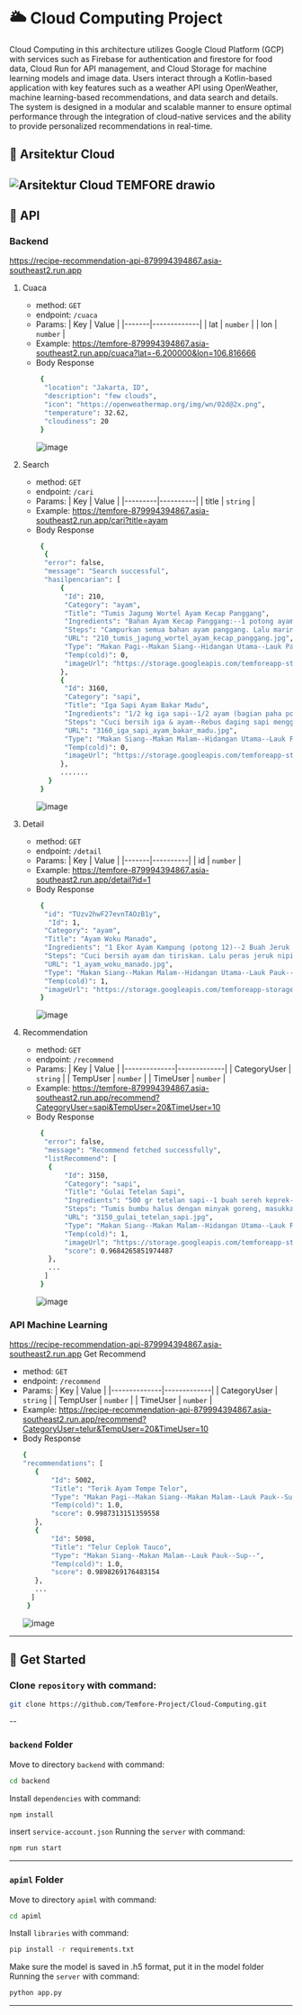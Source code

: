 # 🌥️ **Cloud Computing Project**  

Cloud Computing in this architecture utilizes Google Cloud Platform (GCP) with services such as Firebase for authentication and firestore for food data, Cloud Run for API management, and Cloud Storage for machine learning models and image data. Users interact through a Kotlin-based application with key features such as a weather API using OpenWeather, machine learning-based recommendations, and data search and details. The system is designed in a modular and scalable manner to ensure optimal performance through the integration of cloud-native services and the ability to provide personalized recommendations in real-time. 

## 📐 **Arsitektur Cloud**  
![Arsitektur Cloud TEMFORE drawio](https://github.com/user-attachments/assets/f8fda563-6743-41aa-b223-d244891978dd)
---

## 🔗 **API**  
### Backend 
https://recipe-recommendation-api-879994394867.asia-southeast2.run.app
1. Cuaca
   - method: `GET`
   - endpoint: `/cuaca`
   - Params:
      | Key   | Value       |
      |-------|-------------|
      | lat   | `number`    |
      | lon   | `number`    |
   - Example: https://temfore-879994394867.asia-southeast2.run.app/cuaca?lat=-6.200000&lon=106.816666
   - Body Response
     ```bash
      {
       "location": "Jakarta, ID",
       "description": "few clouds",
       "icon": "https://openweathermap.org/img/wn/02d@2x.png",
       "temperature": 32.62,
       "cloudiness": 20
      }
      ```
     ![image](https://github.com/user-attachments/assets/ad85ccef-dcf0-4c18-964e-60ab2d5b06d2)

2. Search
   - method: `GET`
   - endpoint: `/cari`
   - Params:
      | Key     | Value    |
      |---------|----------|
      | title   | `string` |
   - Example: https://temfore-879994394867.asia-southeast2.run.app/cari?title=ayam
   - Body Response
     ```bash
      {
       {
       "error": false,
       "message": "Search successful",
       "hasilpencarian": [
           {
            "Id": 210,
            "Category": "ayam",
            "Title": "Tumis Jagung Wortel Ayam Kecap Panggang",
            "Ingredients": "Bahan Ayam Kecap Panggang:--1 potong ayam bagian dada (bersihkan,beri sedikit perasan lemon)--3 siung bawang putih (ulek halus)--12-15 butir lada hitam (ulek halus)--1 sdt kecap inggris--1 sdm kecap manis--1 sdm olive oil--1/2 sdm extra virgin olive oil/EVOO--Bahan Tumis Jagung Wortel:--1/2 wortel (bersihkan lalu potong kecil)--5 baris jagung (sisir dan bersihkan)--2 siung bawang putih (iris tipis)--2 siung bawang merah (iris tipis)--5 buah cabe rawit (iris serong)--Secukupnya garam--secukupnya Lada bubuk putih--",
            "Steps": "Campurkan semua bahan ayam panggang. Lalu marinasi di kulkas selama 20-30 menit--Panaskan oven, oleskan loyang dengan olive oil. Panggan ayam selama 25-30 menit pada temperatur 180 derajat Celcius, gunakan api atas bawah--Untuk tumisan jagung wortel. Panaskan 2-3 olive oil. Lalu tumis bawang putih, bawang merah dan cabe rawit sampai harum dan agak kecoklatan--Masukkan jagung dan wortel, aduk rata. Lalu beri air matang 1 gelas kecil, lalu diamkan sampai air menyusut--Lalu beri garam dan lada putih. Aduk rata dan koreksi rasa. Lalu sajikaan bersama ayam panggang--",
            "URL": "210_tumis_jagung_wortel_ayam_kecap_panggang.jpg",
            "Type": "Makan Pagi--Makan Siang--Hidangan Utama--Lauk Pauk--Sayur--",
            "Temp(cold)": 0,
            "imageUrl": "https://storage.googleapis.com/temforeapp-storage/data-foods-img/210_tumis_jagung_wortel_ayam_kecap_panggang.jpg"
           },
           {
            "Id": 3160,
            "Category": "sapi",
            "Title": "Iga Sapi Ayam Bakar Madu",
            "Ingredients": "1/2 kg iga sapi--1/2 ayam (bagian paha potong 4)--1 sachet madu (kalo eyke sih madurasa)--Kecap manis--2 sdm margarin--1/2 sdm ketumbar--2 siung bawang merah--3 siung bawang putih--1/2 bawang bombay (ukuran kecil)--1/2 bijipala--1 cm jahe--1 lbr daun salam--2 lbr daun jeruk--Garam--1 bks lada bubuk--Untuk bahan oles:--3 sdm kecap manis--2 sdm madu--3 sdm minyak goreng--",
            "Steps": "Cuci bersih iga & ayam--Rebus daging sapi menggunakan panci biasa dulu gausah terlalu lama hanya untuk menghilangkan darahnya aja lalu Presto iga sapi selama 15 menit dari bunyi (kalo ayamnya ga di presto ya karna nanti hancur)--Ulek semua bahan bumbu halus.. Iris bawang bombay--Tumis bumbu halus dan bawang bombay nya menggunakan margarin.. masukkan juga daun salam & daun jeruknya hingga harum--Bila daging sudah dipresto slama 15 menit tunggu uap di dalam nya hilang baru buka tutup nya--Tuangkan kurang lebih 500ml air kaldu daging ke tumisan--Tes rasa--Masukkan ayam nya dulu ya biar 1/2 empuk (agar iga sapinya ga clopot dari tulangnya haha ga cucooo ah pas di foto kalo dagingnya clopot dari tulangnya)--Tuang 2 sdm madu & secukupnya kecap sesuai selera.. Baru masukkan iga sapi nya--Sambil menunggu air rebusannya sat trus diaduk--Bila airnya sudah sat pindah ke wadah lain--Iga sapi & ayam dioles pakai bumbu oles--Bila panggangan sudah panas tata ayam & iga sapi panggang sambil dibolak balik agar ga gosong--Panggang sesuai keinginan.. Bila sudah dipanggang semua angkat & sajikan dengan sambal goreng terasi--Resep sambalnya ada diresep eyke sebelumnya ya...--",
            "URL": "3160_iga_sapi_ayam_bakar_madu.jpg",
            "Type": "Makan Siang--Makan Malam--Hidangan Utama--Lauk Pauk--",
            "Temp(cold)": 0,
            "imageUrl": "https://storage.googleapis.com/temforeapp-storage/data-foods-img/3160_iga_sapi_ayam_bakar_madu.jpg"
           },    
           .......
        }
      }
      ```
     ![image](https://github.com/user-attachments/assets/3067e4cc-db42-448e-8a1a-622850e6b6d0)

3. Detail
   - method: `GET`
   - endpoint: `/detail`
   - Params:
      | Key   | Value    |
      |-------|----------|
      | id    | `number` |
   - Example: https://temfore-879994394867.asia-southeast2.run.app/detail?id=1
   - Body Response
     ```bash
      {
       "id": "TUzv2hwF27evnTAOzB1y",
        "Id": 1,
       "Category": "ayam",
       "Title": "Ayam Woku Manado",
       "Ingredients": "1 Ekor Ayam Kampung (potong 12)--2 Buah Jeruk Nipis--2 Sdm Garam--3 Ruas Kunyit--7 Bawang Merah--7 Bawang Putih--10 Cabe Merah--10 Cabe Rawit Merah (sesuai selera)--3 Butir Kemiri--2 Batang Sereh--2 Lembar Daun Salam--2 Ikat Daun Kemangi--Penyedap Rasa--1 1/2 Gelas Air--",
       "Steps": "Cuci bersih ayam dan tiriskan. Lalu peras jeruk nipis (kalo gak ada jeruk nipis bisa pake cuka) dan beri garam. Aduk hingga merata dan diamkan selama 5 menit, biar ayam gak bau amis.--Goreng ayam tersebut setengah matang, lalu tiriskan--Haluskan bumbu menggunakan blender. Bawang merah, bawang putih, cabe merah, cabe rawit, kemiri dan kunyit. Oh iya kasih minyak sedikit yaa biar bisa di blender. Untuk sereh nya di geprek aja terus di buat simpul.--Setelah bumbu di haluskan barulah di tumis. Jangan lupa sereh dan daun salamnya juga ikut di tumis. Di tumis sampai berubah warna ya --Masukan ayam yang sudah di goreng setengah matang ke dalam bumbu yang sudah di tumis, dan diamkan 5 menit dulu. Biar bumbu meresap. Lalu tuangkan 1 1/2 Gelas air. Lalu tambahkan penyedap rasa (saya 3 Sdt, tapi sesuai selera ya) koreksi rasa dan Biar kan sampai mendidih--Setelah masakan mendidih, lalu masukan daun kemangi yang sudah di potong potong. Masak lagi sekitar 10 menit. And taraaaaaaaaaaaaaa..... jadi deh Ayam Woku Manadonya.--Oh iyaa kalo mau di tambahkan potongan tomat merah juga bisa ko. Sesuai selera aja yaa buibuuuu --",
       "URL": "1_ayam_woku_manado.jpg",
       "Type": "Makan Siang--Makan Malam--Hidangan Utama--Lauk Pauk--",
       "Temp(cold)": 1,
       "imageUrl": "https://storage.googleapis.com/temforeapp-storage/data-foods-img/1_ayam_woku_manado.jpg"
      }
      ```
     ![image](https://github.com/user-attachments/assets/bbcd3820-9402-455d-9b68-b70867ea42e0)

4. Recommendation
   - method: `GET`
   - endpoint: `/recommend`
   - Params:
      | Key          | Value       |
      |--------------|-------------|
      | CategoryUser | `string`   |
      | TempUser     | `number`  |
      | TimeUser     | `number`  |
   - Example: https://temfore-879994394867.asia-southeast2.run.app/recommend?CategoryUser=sapi&TempUser=20&TimeUser=10
   - Body Response
     ```bash
      {
       "error": false,
       "message": "Recommend fetched successfully",
       "listRecommend": [
        {
            "Id": 3150,
            "Category": "sapi",
            "Title": "Gulai Tetelan Sapi",
            "Ingredients": "500 gr tetelan sapi--1 buah sereh keprek--3 lembar daun salam--4 lembar daun jeruk--3 butir cengkeh--2 sendok makan air asam jawa (dari 3 daging buah asam jawa diberi air panas)--1,5 liter santan (atau 1300 ml air + 1 kotak kara 200 ml)--Garam dan gula--Bumbu halus :--10 buah cabe keriting--8 butir bawang merah--4 siung besar bawang putih--4 butir kemiri--3 cm kunyit--4 cm jahe--4 cm lengkuas--1 sendok makan ketumbar bubuk--1 sendok teh lada bubuk--",
            "Steps": "Tumis bumbu halus dengan minyak goreng, masukkan daun salam, daun jeruk, sereh dan cengkeh aduk hingga wangi, masukkan tetelan aduk rata--Masukkan santan, aduk-aduk sesekali agar santan tidak pecah, jika sudah mendidih kecilkan api sedikit, masukkan air asam jawa, masak hingga matang dan kuah mengental, beri garam, gula, koreksi rasa--Sajikan dengan bawang goreng jika ada--",
            "URL": "3150_gulai_tetelan_sapi.jpg",
            "Type": "Makan Siang--Makan Malam--Hidangan Utama--Lauk Pauk--Sup--",
            "Temp(cold)": 1,
            "imageUrl": "https://storage.googleapis.com/temforeapp-storage/data-foods-img/3150_gulai_tetelan_sapi.jpg",
            "score": 0.9684265851974487
        },
        ...
       ]
      }
      ```
      ![image](https://github.com/user-attachments/assets/0d11959a-88ed-45fd-81c4-f4d2922eea72)

### API Machine Learning
https://recipe-recommendation-api-879994394867.asia-southeast2.run.app
Get Recommend
   - method: `GET`
   - endpoint: `/recommend`
   - Params:
      | Key          | Value       |
      |--------------|-------------|
      | CategoryUser | `string`   |
      | TempUser     | `number`  |
      | TimeUser     | `number`  |
   - Example: https://recipe-recommendation-api-879994394867.asia-southeast2.run.app/recommend?CategoryUser=telur&TempUser=20&TimeUser=10
   - Body Response
     ```bash
     {
     "recommendations": [
        {
            "Id": 5002,
            "Title": "Terik Ayam Tempe Telor",
            "Type": "Makan Pagi--Makan Siang--Makan Malam--Lauk Pauk--Sup--",
            "Temp(cold)": 1.0,
            "score": 0.9987313151359558
        },
        {
            "Id": 5098,
            "Title": "Telur Ceplok Tauco",
            "Type": "Makan Siang--Makan Malam--Lauk Pauk--Sup--",
            "Temp(cold)": 1.0,
            "score": 0.9898269176483154
        },
        ...
       ]
      }
      ```
      ![image](https://github.com/user-attachments/assets/dcb7276e-789c-406c-9040-af181b39121c)

---

## 🚀 **Get Started**  
### Clone `repository` with command:  
```bash
git clone https://github.com/Temfore-Project/Cloud-Computing.git
```
--
### `backend` Folder
Move to directory `backend` with command:
```bash
cd backend
```
Install `dependencies` with command:
```bash
npm install
```
insert `service-account.json`
Running the `server` with command:
```bash
npm run start
```
----
### `apiml` Folder
Move to directory `apiml` with command:
```bash
cd apiml
```
Install `libraries` with command:
```bash
pip install -r requirements.txt
```
Make sure the model is saved in .h5 format, put it in the model folder
Running the `server` with command:
```bash
python app.py
```

--- 
